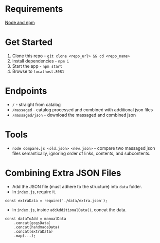 # Requirements

[Node and npm](https://nodejs.org)

# Get Started

1. Clone this repo - `git clone <repo_url> && cd <repo_name>`
2. Install dependencies - `npm i`
3. Start the app - `npm start`
4. Browse to `localhost.8081`

# Endpoints

- `/` - straight from catalog
- `/massaged` - catalog processed and combined with additional json files
- `/massaged/json` - download the massaged and combined json

# Tools

- `node compare.js <old.json> <new.json>` - compare two massaged json files semantically, ignoring order of links, contents, and subcontents.

# Combining Extra JSON Files

- Add the JSON file (must adhere to the structure) into `data` folder.
- In `index.js`, require it.

```
const extraData = require('./data/extra.json');
```

- In `index.js`, inside `addAdditionalData()`, concat the data.

```
const dataToAdd = manualData
    .concat(gogsData)
    .concat(handmadeData)
    .concat(extraData)
    .map(...);
```

